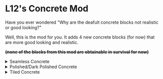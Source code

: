 # L12's Concrete Mod
Have you ever wondered "Why are the deafult concrete blocks not realistic or good looking?"

Well, this is the mod for you. 
It adds 4 new concrete blocks (for now) that are more good looking and realistic.

~~**(none of the blocks from this mod are obtainable in survival for now)**~~


<details>
<summary>Seamless Concrete</summary>

- Has the same properties as minecraft concrete,
- Is mostly light gray


</details>

<details>
<summary>Polished/Dark Polished Concrete</summary>

- Are smoother than the rest of the blocks.
- The regular is white and the dark one is dark gray 

</details>

<details>
<summary>Tiled Concrete</summary>

- Is in tiles.
- Has a light gray color and looks good when placed together

</details>

